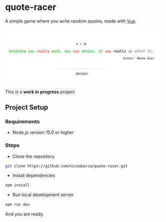 # quote-racer

A simple game where you write random quotes, made with [Vue](https://vuejs.org/).

![Game image](static/game.png)

This is a **work in progress** project. 

## Project Setup 

### Requirements

* Node.js version 15.0 or higher

### Steps

* Clone the repository 

```sh
git clone https://github.com/nicoabarca/quote-racer.git
```

* Install dependencies

```sh
npm install
```
* Run local development server

```sh
npm run dev
```

And you are ready.

